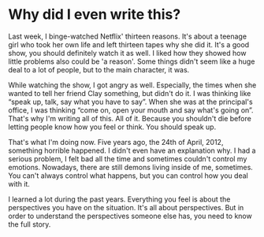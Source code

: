 # Why did I even write this?

Last week, I binge-watched Netflix' thirteen reasons. It's about a teenage girl who took her own life and left thirteen tapes why she did it. It's a good show, you should definitely watch it as well. I liked how they showed how little problems also could be 'a reason'. Some things didn't seem like a huge deal to a lot of people, but to the main character, it was.

While watching the show, I got angry as well. Especially, the times when she wanted to tell her friend Clay something, but didn't do it. I was thinking like “speak up, talk, say what you have to say”. When she was at the principal's office, I was thinking “come on, open your mouth and say what's going on”. That's why I'm writing all of this. All of it. Because you shouldn't die before letting people know how you feel or think. You should speak up.

That's what I'm doing now. Five years ago, the 24th of April, 2012, something horrible happened. I didn't even have an explanation why. I had a serious problem, I felt bad all the time and sometimes couldn't control my emotions. Nowadays, there are still demons living inside of me, sometimes. You can't always control what happens, but you can control how you deal with it.

I learned a lot during the past years. Everything you feel is about the perspectives you have on the situation. It's all about perspectives. But in order to understand the perspectives someone else has, you need to know the full story.
